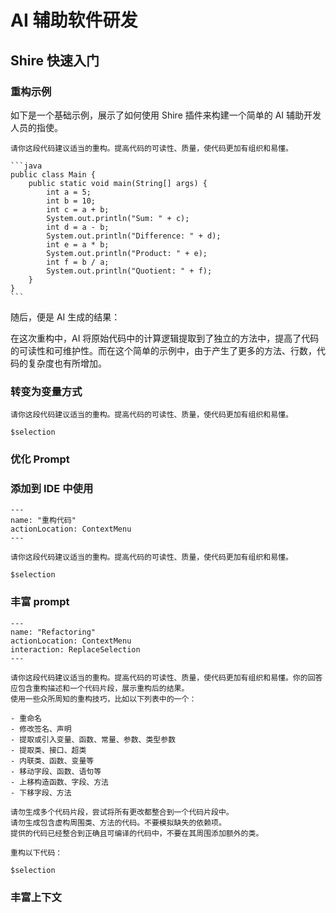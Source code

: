 # AI 辅助软件研发

## Shire 快速入门

### 重构示例

如下是一个基础示例，展示了如何使用 Shire 插件来构建一个简单的 AI 辅助开发人员的指使。

    请你这段代码建议适当的重构。提高代码的可读性、质量，使代码更加有组织和易懂。
    
    ```java
    public class Main {
        public static void main(String[] args) {
            int a = 5;
            int b = 10;
            int c = a + b;
            System.out.println("Sum: " + c);
            int d = a - b;
            System.out.println("Difference: " + d);
            int e = a * b;
            System.out.println("Product: " + e);
            int f = b / a;
            System.out.println("Quotient: " + f);
        }
    }
    ```

随后，便是 AI 生成的结果：

在这次重构中，AI 将原始代码中的计算逻辑提取到了独立的方法中，提高了代码的可读性和可维护性。而在这个简单的示例中，由于产生了更多的方法、行数，代码的复杂度也有所增加。

### 转变为变量方式



```shire
请你这段代码建议适当的重构。提高代码的可读性、质量，使代码更加有组织和易懂。
    
$selection
```

### 优化 Prompt


### 添加到 IDE 中使用

```shire
---
name: "重构代码"
actionLocation: ContextMenu
---

请你这段代码建议适当的重构。提高代码的可读性、质量，使代码更加有组织和易懂。
    
$selection
```

### 丰富 prompt

```shire
---
name: "Refactoring"
actionLocation: ContextMenu
interaction: ReplaceSelection
---

请你这段代码建议适当的重构。提高代码的可读性、质量，使代码更加有组织和易懂。你的回答应包含重构描述和一个代码片段，展示重构后的结果。
使用一些众所周知的重构技巧，比如以下列表中的一个：

- 重命名
- 修改签名、声明
- 提取或引入变量、函数、常量、参数、类型参数
- 提取类、接口、超类
- 内联类、函数、变量等
- 移动字段、函数、语句等
- 上移构造函数、字段、方法
- 下移字段、方法

请勿生成多个代码片段，尝试将所有更改都整合到一个代码片段中。
请勿生成包含虚构周围类、方法的代码。不要模拟缺失的依赖项。
提供的代码已经整合到正确且可编译的代码中，不要在其周围添加额外的类。

重构以下代码：

$selection
```

### 丰富上下文


